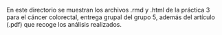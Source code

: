 En este directorio se muestran los archivos .rmd y .html de la práctica 3 para el cáncer colorectal, entrega grupal del grupo 5, además del artículo (.pdf) que recoge los análisis realizados.
